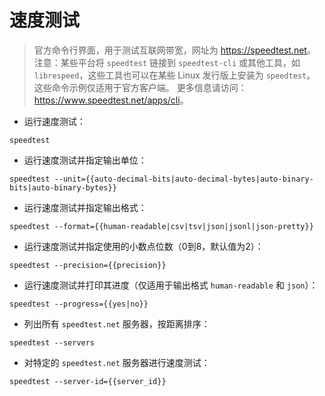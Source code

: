 # 速度测试

> 官方命令行界面，用于测试互联网带宽，网址为 <https://speedtest.net>。
> 注意：某些平台将 `speedtest` 链接到 `speedtest-cli` 或其他工具，如 `librespeed`，这些工具也可以在某些 Linux 发行版上安装为 `speedtest`。
> 这些命令示例仅适用于官方客户端。
> 更多信息请访问：<https://www.speedtest.net/apps/cli>。

- 运行速度测试：

`speedtest`

- 运行速度测试并指定输出单位：

`speedtest --unit={{auto-decimal-bits|auto-decimal-bytes|auto-binary-bits|auto-binary-bytes}}`

- 运行速度测试并指定输出格式：

`speedtest --format={{human-readable|csv|tsv|json|jsonl|json-pretty}}`

- 运行速度测试并指定使用的小数点位数（0到8，默认值为2）：

`speedtest --precision={{precision}}`

- 运行速度测试并打印其进度（仅适用于输出格式 `human-readable` 和 `json`）：

`speedtest --progress={{yes|no}}`

- 列出所有 `speedtest.net` 服务器，按距离排序：

`speedtest --servers`

- 对特定的 `speedtest.net` 服务器进行速度测试：

`speedtest --server-id={{server_id}}`